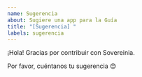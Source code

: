 ```yaml
---
name: Sugerencia
about: Sugiere una app para la Guía
title: "[Sugerencia] "
labels: sugerencia
---
```


¡Hola! Gracias por contribuir con Sovereinia.

Por favor, cuéntanos tu sugerencia 😊
